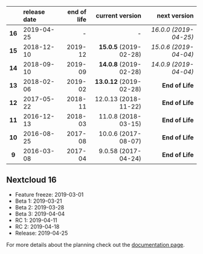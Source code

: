 

|        | release date      | end of life      | current version          | next version
|:------:|:------------------|-----------------:|-------------------------:|---------------------------:
| **16** | 2019-04-25        | *-*              | *-*                      | *16.0.0 (2019-04-25)*
| **15** | 2018-12-10        | 2019-12          | **15.0.5** (2019-02-28)  | *15.0.6 (2019-04-04)*
| **14** | 2018-09-10        | 2019-09          | **14.0.8** (2019-02-28)  | *14.0.9 (2019-04-04)*
| **13** | 2018-02-06        | 2019-02          | **13.0.12** (2019-02-28) | **End of Life**
| **12** | 2017-05-22        | 2018-11          | 12.0.13 (2018-11-22)     | **End of Life**
| **11** | 2016-12-13        | 2018-03          | 11.0.8 (2018-03-15)      | **End of Life**
| **10** | 2016-08-25        | 2017-08          | 10.0.6 (2017-08-07)      | **End of Life**
|  **9** | 2016-03-08        | 2017-04          | 9.0.58 (2017-04-24)      | **End of Life**
 
## Nextcloud 16

* Feature freeze: 2019-03-01
* Beta 1: 2019-03-21
* Beta 2: 2019-03-28
* Beta 3: 2019-04-04
* RC 1: 2019-04-11
* RC 2: 2019-04-18
* Release: 2019-04-25


For more details about the planning check out the [documentation page](https://docs.nextcloud.com/server/stable/admin_manual/release_schedule.html).